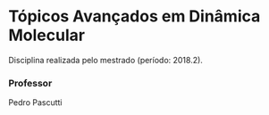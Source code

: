# Tópicos Avançados em Dinâmica Molecular
Disciplina realizada pelo mestrado (período: 2018.2). 

### Professor
Pedro Pascutti
